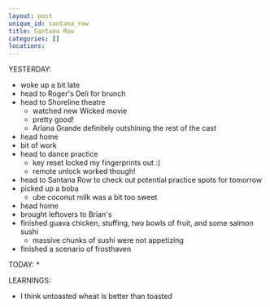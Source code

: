 ```yaml
---
layout: post
unique_id: santana_row
title: Santana Row
categories: []
locations: 
---
```


YESTERDAY:
* woke up a bit late
* head to Roger's Deli for brunch
* head to Shoreline theatre
  * watched new Wicked movie
  * pretty good!
  * Ariana Grande definitely outshining the rest of the cast
* head home
* bit of work
* head to dance practice
  * key reset locked my fingerprints out :(
  * remote unlock worked though!
* head to Santana Row to check out potential practice spots for tomorrow
* picked up a boba
  * ube coconut milk was a bit too sweet
* head home
* brought leftovers to Brian's
* finished guava chicken, stuffing, two bowls of fruit, and some salmon sushi
  * massive chunks of sushi were not appetizing
* finished a scenario of frosthaven

TODAY:
* 

LEARNINGS:
* I think untoasted wheat is better than toasted
